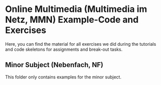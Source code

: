 # Online Multimedia (Multimedia im Netz, MMN) Example-Code and Exercises #

Here, you can find the material for all exercises we did during the tutorials 
and code skeletons for assignments and break-out tasks. 
  
## Minor Subject (Nebenfach, NF) ## 
This folder only contains examples for the minor subject. 